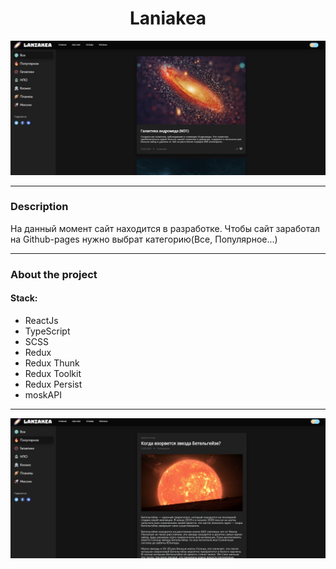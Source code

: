# <center>Laniakea</center>

<p align="center"> <img  src="src/assets/img/Laniakea.png"></p>

---

### Description

На данный момент сайт находится в разработке. Чтобы сайт заработал на Github-pages нужно выбрат категорию(Все, Популярное...)

---

### About the project

#### Stack:
- ReactJs
- TypeScript
- SCSS
- Redux
- Redux Thunk
- Redux Toolkit
- Redux Persist
- moskAPI

---

<p align="center"> <img  src="src/assets/img/Laniakea2.png"></p>

